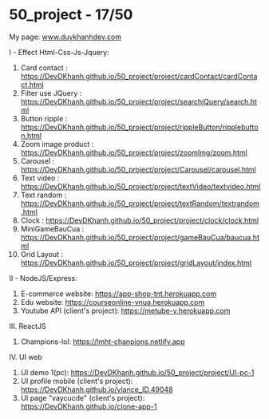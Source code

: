 # 50_project - 17/50
My page: www.duykhanhdev.com



I - Effect Html-Css-Js-Jquery:
1. Card contact : https://DevDKhanh.github.io/50_project/project/cardContact/cardContact.html
2. Filter use JQuery : https://DevDKhanh.github.io/50_project/project/searchjQuery/search.html
3. Button ripple : https://DevDKhanh.github.io/50_project/project/rippleButton/ripplebutton.html
4. Zoom image product : https://DevDKhanh.github.io/50_project/project/zoomImg/zoom.html
5. Carousel : https://DevDKhanh.github.io/50_project/project/Carousel/carousel.html
6. Text video : https://DevDKhanh.github.io/50_project/project/textVideo/textvideo.html
7. Text random : https://DevDKhanh.github.io/50_project/project/textRandom/textrandom.html
8. Clock : https://DevDKhanh.github.io/50_project/project/clock/clock.html
9. MiniGameBauCua : https://DevDKhanh.github.io/50_project/project/gameBauCua/baucua.html
10. Grid Layout : https://DevDKhanh.github.io/50_project/project/gridLayout/index.html



II - NodeJS/Express:
1. E-commerce website: https://app-shop-tnt.herokuapp.com
2. Edu website: https://courseonline-vnua.herokuapp.com
3. Youtube API (client's project): https://metube-v.herokuapp.com

III. ReactJS
1. Champions-lol: https://lmht-chanpions.netlify.app

IV. UI web
1. UI demo 1(pc): https://DevDKhanh.github.io/50_project/project/UI-pc-1
2. UI profile mobile (client's project): https://DevDKhanh.github.io/vlance_ID.49048
3. UI page "vaycucde" (client's project): https://DevDKhanh.github.io/clone-app-1
